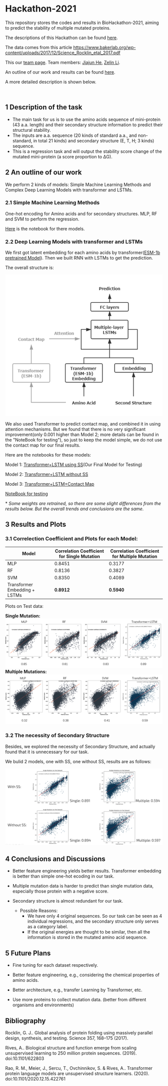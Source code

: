 # Hackathon-2021


This repository stores the codes and results in BioHackathon-2021, aiming to predict the stability of multiple mutated proteins.

The descriptions of this Hackathon can be found [here](https://biohackathon.biolib.com/event/2021-protein-edition).

The data comes from this article https://www.bakerlab.org/wp-content/uploads/2017/12/Science_Rocklin_etal_2017.pdf

This our [team page](https://biolib.com/SVM2/Spaghetti-Vector-Monster-2/). Team members: [Jiajun He](https://github.com/hejj16), [Zelin Li](https://github.com/lzlniu).

An outline of our work and results can be found [here](https://github.com/hejj16/Hackathon-2021/blob/main/Presentation_Slide.pdf).

A more detailed description is shown below.

<br/>

## 1 Description of the task

- The main task for us is to use the amino acids sequence of mini-protein (43 a.a. length) and their secondary structure information to predict their structural stability.
- The inputs are a.a. sequence (20 kinds of standard a.a., and non-standard, in total 21 kinds) and secondary structure (E, T, H; 3 kinds) sequence.
- This is a regression task and will output the stability score change of the mutated mini-protein (a score proportion to ΔG).


## 2 An outline of our work

We perform 2 kinds of models: Simple Machine Learning Methods and Complex Deep Learning Models with transformer and LSTMs.

### 2.1 Simple Machine Learning Methods
One-hot encoding for Amino acids and for secondary structures. MLP, RF and SVM to perform the regression.

[Here](https://github.com/hejj16/Hackathon-2021/blob/main/Codes_and_Weights/Simple_Model_LZL.ipynb) is the notebook for there models.



### 2.2 Deep Learning Models with transformer and LSTMs
We first got latent embedding for each amino acids by transformer([ESM-1b pretrained Model](https://github.com/facebookresearch/esm)). Then we built RNN with LSTMs to get the prediction.

The overall structure is:


![image](https://github.com/hejj16/Hackathon-2021/blob/main/Plot/Model_Arch.png)


We also used Transformer to predict contact map, and combined it in using attention mechanisms. But we found that there is no very significant improvement(only 0.001 higher than Model 2; more details can be found in the "NoteBook for testing"), so just to keep the model simple, we do not use the contact map for our final results.

Here are the notebooks for these models:


Model 1: [Transformer+LSTM using SS](https://github.com/hejj16/Hackathon-2021/blob/main/Codes_and_Weights/Train_Transformer_LSTM_with_SS_without_Contact_Map.ipynb)(Our Final Model for Testing)

Model 2: [Transformer+LSTM without SS](https://github.com/hejj16/Hackathon-2021/blob/main/Codes_and_Weights/Train_Transformer_LSTM_without_SS_without_Contact_Map.ipynb)

Model 3: [Transformer+LSTM+Contact Map](https://github.com/hejj16/Hackathon-2021/blob/main/Codes_and_Weights/Train_Transformer_LSTM_with_Contact_Map.ipynb)

[NoteBook for testing](https://github.com/hejj16/Hackathon-2021/blob/main/Codes_and_Weights/Test_Transformer_LSTM%20(1).ipynb)

\* *Some weights are retrained, so there are some slight differences from the results below. But the overall trends and conclusions are the same.*



## 3 Results and Plots

### 3.1 Correlection Coefficient and Plots for each Model:
|Model|Correlation Coefficient for Single Mutation|Correlation Coefficient for Multiple Mutation|
|---|---|---|
|MLP|0.8451|0.3177|
|RF|0.8136|0.3827|
|SVM|0.8350|0.4089|
|Transformer Embedding + LSTMs|**0.8912**|**0.5940**|

Plots on Test data:

**Single Mutation:**
![image](https://github.com/hejj16/Hackathon-2021/blob/main/Plot/Single.PNG)
**Multiple Mutations:**
![image](https://github.com/hejj16/Hackathon-2021/blob/main/Plot/Multiple.PNG)

### 3.2 The necessity of Secondary Structure
Besides, we explored the necessity of Secondary Structure, and actually found that it is unnecessary for our task. 

We bulid 2 models, one with SS, one without SS, results are as follows:

![image](https://github.com/hejj16/Hackathon-2021/blob/main/Plot/SS_without_SS.PNG)

## 4 Conclusions and Discussions
- Better feature engineering yields better results. Transformer embedding is better than simple one-hot ecoding in our task.

- Multiple mutation data is harder to predict than single mutation data, especially those protein with a negative score.

- Secondary structure is almost redundant for our task.
  - Possible Reasons:
    - We have only 4 original sequences. So our task can be seen as 4 individual regressions, and the secondary structure only serves as a category label.
    - If the original energies are thought to be similar, then all the information is stored in the mutated amino acid sequence.


## 5 Future Plans

- Fine tuning for each dataset respectively.

- Better feature engineering, e.g., considering the chemical properties of amino acids.

- Better architecture, e.g., transfer Learning by Transformer, etc.

- Use more proteins to collect mutation data. (better from different organisms and environments)


## Bibliography
Rocklin, G. J.. Global analysis of protein folding using massively parallel design, synthesis, and testing. Science 357, 168–175 (2017).

Rives, A.. Biological structure and function emerge from scaling unsupervised learning to 250 million protein sequences. (2019). doi:10.1101/622803

Rao, R. M., Meier, J., Sercu, T., Ovchinnikov, S. & Rives, A.. Transformer protein language models are unsupervised structure learners. (2020). doi:10.1101/2020.12.15.422761
